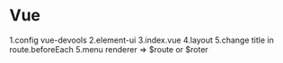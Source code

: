 # Vue
1.config vue-devools
2.element-ui
3.index.vue
4.layout
5.change title in route.beforeEach
5.menu renderer => $route or $roter
